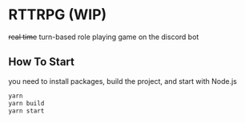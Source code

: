 # RTTRPG (WIP)

~~real time~~ turn-based role playing game on the discord bot 

## How To Start

you need to install packages, build the project, and start with Node.js

```bash
yarn
yarn build
yarn start
```